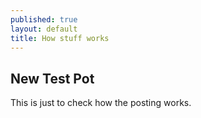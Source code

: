 ```yaml
---
published: true
layout: default
title: How stuff works
---
```



## New Test Pot

This is just to check how the posting works.

